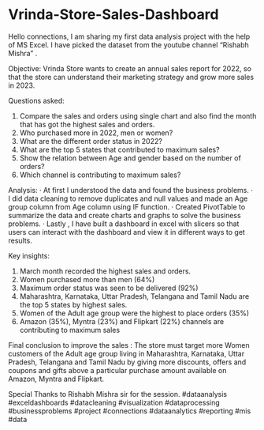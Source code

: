 # Vrinda-Store-Sales-Dashboard

Hello connections,
I am sharing my first data analysis project with the help of MS Excel. I have picked the dataset from the youtube channel “Rishabh Mishra” .

Objective:
Vrinda Store wants to create an annual sales report for 2022, so that the store can understand their marketing strategy and grow more sales in 2023.

Questions asked:
1. Compare the sales and orders using single chart and also find the month that has got the highest sales and orders.
2. Who purchased more in 2022, men or women?
3. What are the different order status in 2022?
4. What are the top 5 states that contributed to maximum sales?
5. Show the relation between Age and gender based on the number of orders?
6. Which channel is contributing to maximum sales?

Analysis:
· At first I understood the data and found the business problems.
· I did data cleaning to remove duplicates and null values and made an Age group column from Age column using IF function.
· Created PivotTable to summarize the data and create charts and graphs to solve the business problems.
· Lastly , I have built a dashboard in excel with slicers so that users can interact with the dashboard and view it in different ways to get results.

Key insights:
1. March month recorded the highest sales and orders.
2. Women purchased more than men (64%)
3. Maximum order status was seen to be delivered (92%)
4. Maharashtra, Karnataka, Uttar Pradesh, Telangana and Tamil Nadu are the top 5 states by highest sales.
5. Women of the Adult age group were the highest to place orders (35%)
6. Amazon (35%), Myntra (23%)  and Flipkart (22%) channels are contributing to maximum sales

Final conclusion to improve the sales :
The store must target more Women customers of the Adult age group living in Maharashtra, Karnataka, Uttar Pradesh, Telangana and Tamil Nadu by giving more discounts, offers and coupons and gifts above a particular purchase amount available on Amazon, Myntra and Flipkart.

Special Thanks to Rishabh Mishra sir for the session.
#dataanalysis #exceldashboards #datacleaning #visualization #dataprocessing #businessproblems #project #connections #dataanalytics #reporting #mis #data
